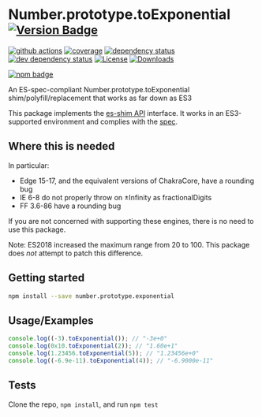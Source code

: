 # Number.prototype.toExponential <sup>[![Version Badge][npm-version-svg]][package-url]</sup>

[![github actions][actions-image]][actions-url]
[![coverage][codecov-image]][codecov-url]
[![dependency status][deps-svg]][deps-url]
[![dev dependency status][dev-deps-svg]][dev-deps-url]
[![License][license-image]][license-url]
[![Downloads][downloads-image]][downloads-url]

[![npm badge][npm-badge-png]][package-url]

An ES-spec-compliant Number.prototype.toExponential shim/polyfill/replacement that works as far down as ES3

This package implements the [es-shim API](https://github.com/es-shims/api) interface. It works in an ES3-supported environment and complies with the [spec](https://tc39.es/ecma262/#sec-number.prototype.exponential).

## Where this is needed

In particular:
 - Edge 15-17, and the equivalent versions of ChakraCore, have a rounding bug
 - IE 6-8 do not properly throw on ±Infinity as fractionalDigits
 - FF 3.6-86 have a rounding bug

If you are not concerned with supporting these engines, there is no need to use this package.

Note: ES2018 increased the maximum range from 20 to 100. This package does _not_ attempt to patch this difference.

## Getting started

```sh
npm install --save number.prototype.exponential
```

## Usage/Examples

```js
console.log((-3).toExponential()); // "-3e+0"
console.log(0x10.toExponential(2)); // "1.60e+1"
console.log(1.23456.toExponential(5)); // "1.23456e+0"
console.log((-6.9e-11).toExponential(4)); // "-6.9000e-11"
```

## Tests

Clone the repo, `npm install`, and run `npm test`

[package-url]: https://npmjs.org/package/number.prototype.exponential
[npm-version-svg]: https://versionbadg.es/es-shims/Number.prototype.toExponential.svg
[deps-svg]: https://david-dm.org/es-shims/Number.prototype.toExponential.svg
[deps-url]: https://david-dm.org/es-shims/Number.prototype.toExponential
[dev-deps-svg]: https://david-dm.org/es-shims/Number.prototype.toExponential/dev-status.svg
[dev-deps-url]: https://david-dm.org/es-shims/Number.prototype.toExponential#info=devDependencies
[npm-badge-png]: https://nodei.co/npm/number.prototype.exponential.png?downloads=true&stars=true
[license-image]: https://img.shields.io/npm/l/number.prototype.exponential.svg
[license-url]: LICENSE
[downloads-image]: https://img.shields.io/npm/dm/number.prototype.exponential.svg
[downloads-url]: https://npm-stat.com/charts.html?package=number.prototype.exponential
[codecov-image]: https://codecov.io/gh/es-shims/Number.prototype.toExponential/branch/main/graphs/badge.svg
[codecov-url]: https://app.codecov.io/gh/es-shims/Number.prototype.toExponential/
[actions-image]: https://img.shields.io/endpoint?url=https://github-actions-badge-u3jn4tfpocch.runkit.sh/es-shims/Number.prototype.toExponential
[actions-url]: https://github.com/es-shims/Number.prototype.toExponential/actions
